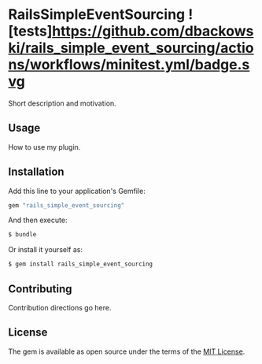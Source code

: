 # RailsSimpleEventSourcing ![tests]https://github.com/dbackowski/rails_simple_event_sourcing/actions/workflows/minitest.yml/badge.svg
Short description and motivation.

## Usage
How to use my plugin.

## Installation
Add this line to your application's Gemfile:

```ruby
gem "rails_simple_event_sourcing"
```

And then execute:
```bash
$ bundle
```

Or install it yourself as:
```bash
$ gem install rails_simple_event_sourcing
```

## Contributing
Contribution directions go here.

## License
The gem is available as open source under the terms of the [MIT License](https://opensource.org/licenses/MIT).
